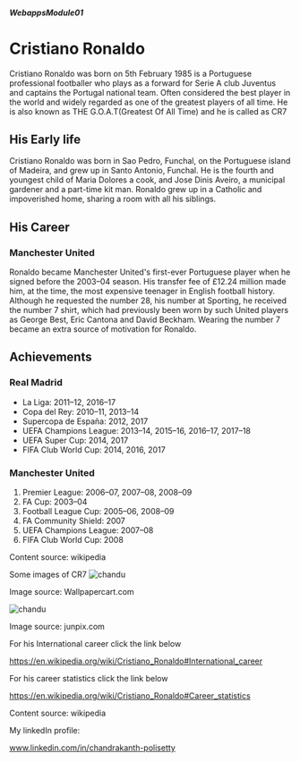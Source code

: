 ##### WebappsModule01

# Cristiano Ronaldo

Cristiano Ronaldo was born on 5th February 1985 is a Portuguese professional footballer who plays as a forward for Serie A club Juventus and captains the Portugal national team. Often considered the best player in the world and widely regarded as one of the greatest players of all time. He is also known as THE G.O.A.T(Greatest Of All Time) and he is called as CR7
## His Early life
Cristiano Ronaldo was born in Sao Pedro, Funchal, on the Portuguese island of Madeira, and grew up in Santo Antonio, Funchal. He is the fourth and youngest child of Maria Dolores a cook, and Jose Dinis Aveiro, a municipal gardener and a part-time kit man. Ronaldo grew up in a Catholic and impoverished home, sharing a room with all his siblings.
## His Career
### Manchester United
Ronaldo became Manchester United's first-ever Portuguese player when he signed before the 2003–04 season. His transfer fee of £12.24 million made him, at the time, the most expensive teenager in English football history. Although he requested the number 28, his number at Sporting, he received the number 7 shirt, which had previously been worn by such United players as George Best, Eric Cantona and David Beckham. Wearing the number 7 became an extra source of motivation for Ronaldo.
## Achievements 
### Real Madrid
* La Liga: 2011–12, 2016–17
* Copa del Rey: 2010–11, 2013–14
* Supercopa de España: 2012, 2017
* UEFA Champions League: 2013–14, 2015–16, 2016–17, 2017–18
* UEFA Super Cup: 2014, 2017
* FIFA Club World Cup: 2014, 2016, 2017
### Manchester United
1. Premier League: 2006–07, 2007–08, 2008–09
1. FA Cup: 2003–04
1. Football League Cup: 2005–06, 2008–09
1. FA Community Shield: 2007
1. UEFA Champions League: 2007–08
1. FIFA Club World Cup: 2008

Content source: wikipedia

Some images of CR7
![chandu](https://wallpapercart.com/wp-content/uploads/2019/08/cool-cristiano-ronaldo-wallpaper.jpg)

Image source: Wallpapercart.com

![chandu](https://s1.junpix.com/s1/2019/06/01/2ad11c7ad141.jpg)

Image source: junpix.com

For his International career click the link below

https://en.wikipedia.org/wiki/Cristiano_Ronaldo#International_career

For his career statistics click the link below

https://en.wikipedia.org/wiki/Cristiano_Ronaldo#Career_statistics

Content source: wikipedia

My linkedIn profile:

www.linkedin.com/in/chandrakanth-polisetty



